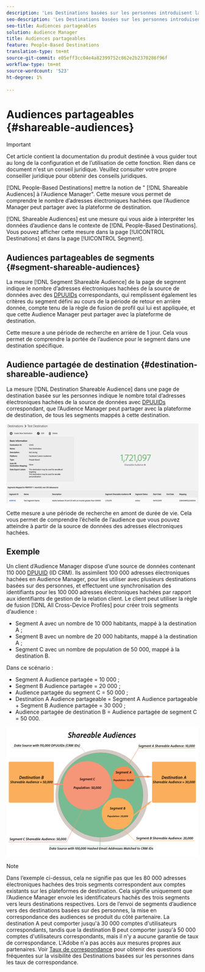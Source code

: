 ```yaml
---
description: 'Les Destinations basées sur les personnes introduisent la notion d''Audiences partageables à l''Audience Manager. Cette mesure vous permet de comprendre le nombre d’adresses électroniques hachées que l’Audience Manager peut partager avec la plateforme de destination. '
seo-description: 'Les Destinations basées sur les personnes introduisent la notion d''Audiences partageables à l''Audience Manager. Cette mesure vous permet de comprendre le nombre d’adresses électroniques hachées que l’Audience Manager peut partager avec la plateforme de destination. '
seo-title: Audiences partageables
solution: Audience Manager
title: Audiences partageables
feature: People-Based Destinations
translation-type: tm+mt
source-git-commit: e05eff3cc04e4a82399752c862e2b2370286f96f
workflow-type: tm+mt
source-wordcount: '523'
ht-degree: 1%

---
```



# Audiences partageables {#shareable-audiences}

>[!IMPORTANT]
>Cet article contient la documentation du produit destinée à vous guider tout au long de la configuration et de l’utilisation de cette fonction. Rien dans ce document n&#39;est un conseil juridique. Veuillez consulter votre propre conseiller juridique pour obtenir des conseils juridiques.

[!DNL People-Based Destinations] mettre la notion de &quot; [!DNL Shareable Audiences] à l&#39;Audience Manager&quot;. Cette mesure vous permet de comprendre le nombre d’adresses électroniques hachées que l’Audience Manager peut partager avec la plateforme de destination.

[!DNL Shareable Audiences] est une mesure qui vous aide à interpréter les données d’audience dans le contexte de  [!DNL People-Based Destinations]. Vous pouvez afficher cette mesure dans la page [!UICONTROL Destinations] et dans la page [!UICONTROL Segment].

## Audiences partageables de segments {#segment-shareable-audiences}

La mesure [!DNL Segment Shareable Audience] de la page de segment indique le nombre d’adresses électroniques hachées de la source de données avec des [DPUUIDs](../../reference/ids-in-aam.md) correspondants, qui remplissent également les critères du segment défini au cours de la période de retour en arrière donnée, compte tenu de la règle de fusion de profil qui lui est appliquée, et que cette Audience Manager peut partager avec la plateforme de destination.

Cette mesure a une période de recherche en arrière de 1 jour. Cela vous permet de comprendre la portée de l’audience pour le segment dans une destination spécifique.

## Audience partagée de destination {#destination-shareable-audience}

La mesure [!DNL Destination Shareable Audience] dans une page de destination basée sur les personnes indique le nombre total d’adresses électroniques hachées de la source de données avec [DPUUIDs](../../reference/ids-in-aam.md) correspondant, que l’Audience Manager peut partager avec la plateforme de destination, de tous les segments mappés à cette destination.

![audiences partageables](assets/dest-shareable-audiences.png)

Cette mesure a une période de recherche en amont de durée de vie. Cela vous permet de comprendre l’échelle de l’audience que vous pouvez atteindre à partir de la source de données des adresses électroniques hachées.

## Exemple

Un client d’Audience Manager dispose d’une source de données contenant 110 000 [DPUUID](../../reference/ids-in-aam.md) (ID CRM). Ils assimilent 100 000 adresses électroniques hachées en Audience Manager, pour les utiliser avec plusieurs destinations basées sur des personnes, et effectuent une synchronisation des identifiants pour les 100 000 adresses électroniques hachées par rapport aux identifiants de gestion de la relation client. Le client peut utiliser la règle de fusion [!DNL All Cross-Device Profiles] pour créer trois segments d’audience :

* Segment A avec un nombre de 10 000 habitants, mappé à la destination A ;
* Segment B avec un nombre de 20 000 habitants, mappé à la destination A ;
* Segment C avec un nombre de population de 50 000, mappé à la destination B.

Dans ce scénario :

* Segment A Audience partagée = 10 000 ;
* Segment B Audience partagée = 20 000 ;
* Audience partagée du segment C = 50 000 ;
* Destination A Audience partageable = Segment A Audience partageable + Segment B Audience partagée = 30 000 ;
* Audience partagée de destination B = Audience partagée de segment C = 50 000.

![audiences partageables-diagramme](assets/shareable-audiences.png)

>[!NOTE]
>
>Dans l’exemple ci-dessus, cela ne signifie pas que les 80 000 adresses électroniques hachées des trois segments correspondent aux comptes existants sur les plateformes de destination. Cela signifie uniquement que l’Audience Manager envoie les identificateurs hachés des trois segments vers leurs destinations respectives. Lors de l’envoi de segments d’audience vers des destinations basées sur des personnes, la mise en correspondance des audiences se produit du côté partenaire. La destination A peut comporter jusqu&#39;à 30 000 comptes d&#39;utilisateurs correspondants, tandis que la destination B peut comporter jusqu&#39;à 50 000 comptes d&#39;utilisateurs correspondants, mais il n&#39;y a aucune garantie de taux de correspondance. L&#39;Adobe n&#39;a pas accès aux mesures propres aux partenaires. Voir [Taux de correspondance](../../faq/faq-people-based-destinations.md#match-rates) pour obtenir des questions fréquentes sur la visibilité des Destinations basées sur les personnes dans les taux de correspondance.
